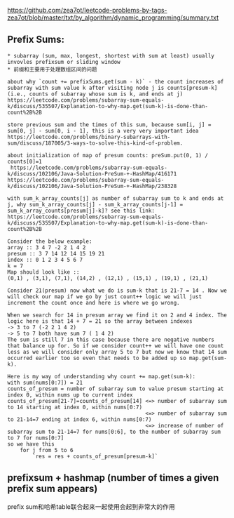 https://github.com/zea7ot/leetcode-problems-by-tags-zea7ot/blob/master/txt/by_algorithm/dynamic_programming/summary.txt

## Prefix Sums:

    * subarray (sum, max, longest, shortest with sum at least) usually invovles prefixsum or sliding window
    * 前缀和主要用于处理数组区间的问题

    about why `count += prefixSums.get(sum - k)` - the count increases of subarray with sum value k after visiting node j is counts[presum-k] (i.e., counts of subarray whose sum is k, and ends at j)
    https://leetcode.com/problems/subarray-sum-equals-k/discuss/535507/Explanation-to-why-map.get(sum-k)-is-done-than-count%2B%2B

    store previous sum and the times of this sum, because sum[i, j] = sum[0, j] - sum[0, i - 1], this is a very very important idea
    https://leetcode.com/problems/binary-subarrays-with-sum/discuss/187005/3-ways-to-solve-this-kind-of-problem.

    about initialization of map of presum counts: preSum.put(0, 1) / counts[0]=1
     https://leetcode.com/problems/subarray-sum-equals-k/discuss/102106/Java-Solution-PreSum-+-HashMap/416171
    https://leetcode.com/problems/subarray-sum-equals-k/discuss/102106/Java-Solution-PreSum-+-HashMap/238328

    with sum_k_array_counts[j] as number of subarray sum to k and ends at j, why sum_k_array_counts[j] - sum_k_array_counts[j-1] = sum_k_array_counts[presum[j]-k]? see this link:
    https://leetcode.com/problems/subarray-sum-equals-k/discuss/535507/Explanation-to-why-map.get(sum-k)-is-done-than-count%2B%2B

    Consider the below example:
    array :: 3 4 7 -2 2 1 4 2
    presum :: 3 7 14 12 14 15 19 21
    index :: 0 1 2 3 4 5 6 7
    k = 7
    Map should look like ::
    (0,1) , (3,1), (7,1), (14,2) , (12,1) , (15,1) , (19,1) , (21,1)

    Consider 21(presum) now what we do is sum-k that is 21-7 = 14 . Now we will check our map if we go by just count++ logic we will just increment the count once and here is where we go wrong.

    When we search for 14 in presum array we find it on 2 and 4 index. The logic here is that 14 + 7 = 21 so the array between indexes
    -> 3 to 7 (-2 2 1 4 2)
    -> 5 to 7 both have sum 7 ( 1 4 2)
    The sum is still 7 in this case because there are negative numbers that balance up for. So if we consider count++ we will have one count less as we will consider only array 5 to 7 but now we know that 14 sum occurred earlier too so even that needs to be added up so map.get(sum-k).

    Here is my way of understanding why count += map.get(sum-k):
    with sum(nums[0:7]) = 21
    counts_of_presum = number of subarray sum to value presum starting at index 0, within nums up to current index
    counts_of_presum[21-7]=counts_of_presum[14] <=> number of subarray sum to 14 starting at index 0, within nums[0:7)
                                                <=> number of subarray sum to 21-14=7 ending at index 6, within nums[0:7)
                                                <=> increase of number of subarray sum to 21-14=7 for nums[0:6], to the number of subarray sum to 7 for nums[0:7]
    so we have this
        for j from 5 to 6
            `res = res + counts_of_presum[presum-k]`

## prefixsum + hashmap (number of times a given prefix sum appears)
  prefix sum和哈希table联合起来一起使用会起到非常大的作用